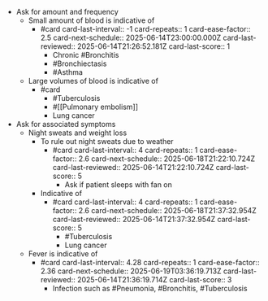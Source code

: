 - Ask for amount and frequency
	- Small amount of blood is indicative of
		- #card
		  card-last-interval:: -1
		  card-repeats:: 1
		  card-ease-factor:: 2.5
		  card-next-schedule:: 2025-06-14T23:00:00.000Z
		  card-last-reviewed:: 2025-06-14T21:26:52.181Z
		  card-last-score:: 1
			- Chronic #Bronchitis
			- #Bronchiectasis
			- #Asthma
	- Large volumes of blood is indicative of
		- #card
			- #Tuberculosis
			- #[[Pulmonary embolism]]
			- Lung cancer
- Ask for associated symptoms
	- Night sweats and weight loss
		- To rule out night sweats due to weather
			- #card
			  card-last-interval:: 4
			  card-repeats:: 1
			  card-ease-factor:: 2.6
			  card-next-schedule:: 2025-06-18T21:22:10.724Z
			  card-last-reviewed:: 2025-06-14T21:22:10.724Z
			  card-last-score:: 5
				- Ask if patient sleeps with fan on
		- Indicative of
			- #card
			  card-last-interval:: 4
			  card-repeats:: 1
			  card-ease-factor:: 2.6
			  card-next-schedule:: 2025-06-18T21:37:32.954Z
			  card-last-reviewed:: 2025-06-14T21:37:32.954Z
			  card-last-score:: 5
				- #Tuberculosis
				- Lung cancer
	- Fever is indicative of
		- #card
		  card-last-interval:: 4.28
		  card-repeats:: 1
		  card-ease-factor:: 2.36
		  card-next-schedule:: 2025-06-19T03:36:19.713Z
		  card-last-reviewed:: 2025-06-14T21:36:19.714Z
		  card-last-score:: 3
			- Infection such as #Pneumonia, #Bronchitis, #Tuberculosis